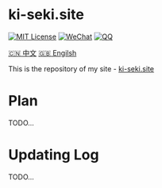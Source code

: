 # ki-seki.site

[![MIT License](https://img.shields.io/badge/license-MIT-green)](./LICENSE.md) [![WeChat](https://img.shields.io/badge/WeChat-Ki--Seki-green?logo=wechat&style=plastic)]() [![QQ](https://img.shields.io/badge/QQ-1640826352-blue?logo=Tencent-QQ&style=plastic)](http://wpa.qq.com/msgrd?v=3&uin=1640826352&site=qq&menu=yes)

[:cn: 中文](./README.md) [:gb: Engilsh](./README-en.md)

This is the repository of my site - [ki-seki.site](http://ki-seki.site)

# Plan

TODO...

# Updating Log

TODO...